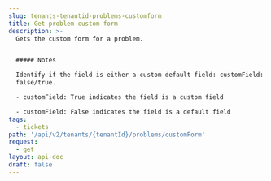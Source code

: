 ```yaml
---
slug: tenants-tenantid-problems-customform
title: Get problem custom form
description: >-
  Gets the custom form for a problem.


  ##### Notes

  Identify if the field is either a custom default field: customField:
  false/true.

  - customField: True indicates the field is a custom field

  - customField: False indicates the field is a default field
tags:
  - tickets
path: '/api/v2/tenants/{tenantId}/problems/customForm'
request:
  - get
layout: api-doc
draft: false
---
```

